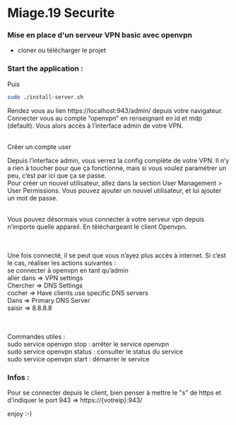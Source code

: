 # Miage.19 Securite


### Mise en place d'un serveur VPN basic avec openvpn

- cloner ou télécharger le projet

### Start the application : 

Puis 

```bash
sudo ./install-server.sh
```


Rendez vous au lien https://localhost:943/admin/ depuis votre navigateur.
Connecter vous au compte “openvpn” en renseignant en id et mdp (default).
Vous alors accès à l’interface admin de votre VPN.
<br><br>

Créer un compte user<br>

Depuis l’interface admin, vous verrez la config complète de votre VPN. Il n’y a rien à toucher pour que ça fonctionne, mais si vous voulez paramétrer un peu, c’est par ici que ça se passe. <br>
Pour créer un nouvel utilisateur, allez dans la section User Management > User Permissions. Vous pouvez ajouter un nouvel utilisateur, et lui ajouter un mot de passe.<br>

<br>
Vous pouvez désormais vous connecter à votre serveur vpn depuis n’importe quelle appareil. En téléchargeant le client Openvpn.

<br><br>
Une fois connecté, il se peut que vous n’ayez plus accès à internet. Si c’est le cas, réaliser les actions suivantes :
<br>
se connecter à openvpn en tant qu’admin<br>
aller dans => VPN settings<br>
Chercher => DNS Settings<br>
cocher => Have clients use specific DNS servers<br>
Dans => Primary DNS Server<br>
saisir => 8.8.8.8<br>

<br><br>
Commandes utiles :<br>
sudo service openvpn stop : arrêter le service openvpn<br>
sudo service openvpn status : consulter le status du service<br>
sudo service openvpn start : démarrer le service<br>



### Infos : 

Pour se connecter depuis le client, bien penser à mettre le "s" de https et d\'indiquer le port 943 => https://{votreip}:943/


enjoy :-)

